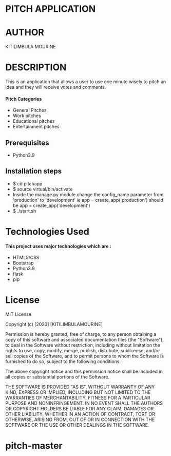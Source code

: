 # PITCH APPLICATION

# AUTHOR

KITILIMBULA MOURINE 

# DESCRIPTION

This is an application that allows a user to use one minute wisely to pitch an idea and they will receive votes and comments.

#### Pitch Categories
* General Pitches 
* Work pitches
* Educational pitches
* Entertainment pitches


## Prerequisites
* Python3.9

## Installation steps 
* $ cd pitchapp
* $ source virtual/bin/activate
* Inside the manage.py module change the config_name parameter from 'production' to 'development' ie app = create_app('production') should be app = create_app('development')
* $ ./start.sh 


# Technologies Used

#### This project uses major technologies which are :
* HTML5/CSS 
* Bootstrap 
* Python3.9
* flask
* pip

# License

MIT License

Copyright (c) [2020] [KITILIMBULAMOURINE]

Permission is hereby granted, free of charge, to any person obtaining a copy
of this software and associated documentation files (the "Software"), to deal
in the Software without restriction, including without limitation the rights
to use, copy, modify, merge, publish, distribute, sublicense, and/or sell
copies of the Software, and to permit persons to whom the Software is
furnished to do so, subject to the following conditions:

The above copyright notice and this permission notice shall be included in all
copies or substantial portions of the Software.

THE SOFTWARE IS PROVIDED "AS IS", WITHOUT WARRANTY OF ANY KIND, EXPRESS OR
IMPLIED, INCLUDING BUT NOT LIMITED TO THE WARRANTIES OF MERCHANTABILITY,
FITNESS FOR A PARTICULAR PURPOSE AND NONINFRINGEMENT. IN NO EVENT SHALL THE
AUTHORS OR COPYRIGHT HOLDERS BE LIABLE FOR ANY CLAIM, DAMAGES OR OTHER
LIABILITY, WHETHER IN AN ACTION OF CONTRACT, TORT OR OTHERWISE, ARISING FROM,
OUT OF OR IN CONNECTION WITH THE SOFTWARE OR THE USE OR OTHER DEALINGS IN THE
SOFTWARE.
# pitch-master
